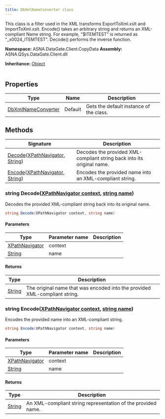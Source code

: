 ```yaml
---
title: DbXmlNameConverter class
---
```


This class is a filter used in the XML transforms ExportToXml.xslt and
ImportToXml.xslt.  Encode() takes an arbitrary string and returns an
XML-compliant Name string.  For example, "$ITEMTEST" is returned as
"_x0024_ITEMTEST".  Decode() performs the inverse function.

**Namespace:** ASNA.DataGate.Client.CopyData
**Assembly:** ASNA.QSys.DataGate.Client.dll

**Inheritance:** [Object](https://docs.microsoft.com/en-us/dotnet/api/system.object)
<br>
<br>

## Properties

| Type | Name | Description
| --- | --- | --- 
| [DbXmlNameConverter](/reference/datagate/datagate-client/db-xml-name-converter.html) | Default | Gets the default instance of the  class. |

## Methods

| Signature | Description |
| --- | --- |
| [Decode](#string-decodexpathnavigator-context-string-name)([XPathNavigator](https://learn.microsoft.com/en-us/dotnet/api/system.xml.xpath.xpathnavigator?view=net-8.0), [String](https://docs.microsoft.com/en-us/dotnet/api/system.string)) | Decodes the provided XML-compliant string back into its original name.
| [Encode](#string-encodexpathnavigator-context-string-name)([XPathNavigator](https://learn.microsoft.com/en-us/dotnet/api/system.xml.xpath.xpathnavigator?view=net-8.0), [String](https://docs.microsoft.com/en-us/dotnet/api/system.string)) | Encodes the provided name into an XML-compliant string.

### string Decode([XPathNavigator context](https://learn.microsoft.com/en-us/dotnet/api/system.xml.xpath.xpathnavigator?view=net-8.0), [string name](https://learn.microsoft.com/en-us/dotnet/api/system.string?view=net-8.0))

Decodes the provided XML-compliant string back into its original name.

```cs
string Decode(XPathNavigator context, string name)
```

#### Parameters

| Type | Parameter name | Description
| --- | --- | ---
| [XPathNavigator](https://learn.microsoft.com/en-us/dotnet/api/system.xml.xpath.xpathnavigator?view=net-8.0) | context | 
| [String](https://docs.microsoft.com/en-us/dotnet/api/system.string) | name | 

#### Returns

| Type | Description
| --- | ---
| [String](https://docs.microsoft.com/en-us/dotnet/api/system.string) | The original name that was encoded into the provided XML-compliant string.

### string Encode([XPathNavigator context](https://learn.microsoft.com/en-us/dotnet/api/system.xml.xpath.xpathnavigator?view=net-8.0), [string name](https://learn.microsoft.com/en-us/dotnet/api/system.string?view=net-8.0))

Encodes the provided name into an XML-compliant string.

```cs
string Encode(XPathNavigator context, string name)
```

#### Parameters

| Type | Parameter name | Description
| --- | --- | ---
| [XPathNavigator](https://learn.microsoft.com/en-us/dotnet/api/system.xml.xpath.xpathnavigator?view=net-8.0) | context | 
| [String](https://docs.microsoft.com/en-us/dotnet/api/system.string) | name | 

#### Returns

| Type | Description
| --- | ---
| [String](https://docs.microsoft.com/en-us/dotnet/api/system.string) | An XML-compliant string representation of the provided name.
